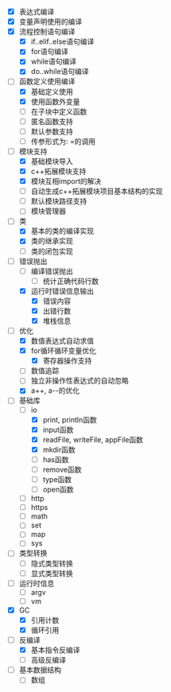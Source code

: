 - [x] 表达式编译
- [x] 变量声明使用的编译
- [x] 流程控制语句编译
    + [x] if..elif..else语句编译
    + [x] for语句编译
    + [x] while语句编译
    + [x] do..while语句编译
- [ ] 函数定义使用编译
    + [x] 基础定义使用
    + [x] 使用函数外变量
    + [ ] 在子块中定义函数
    + [ ] 匿名函数支持
    + [ ] 默认参数支持
    + [ ] 传参形式为: <name>=<expr>的调用
- [ ] 模块支持
    + [x] 基础模块导入
    + [x] c++拓展模块支持
    + [x] 模块互相import的解决
    + [ ] 自动生成c++拓展模块项目基本结构的实现
    + [ ] 默认模块路径支持
    + [ ] 模块管理器
- [ ] 类
    + [x] 基本的类的编译实现
    + [x] 类的继承实现
    + [ ] 类的闭包实现
- [ ] 错误抛出
    + [ ] 编译错误抛出
        * [ ] 统计正确代码行数
    + [x] 运行时错误信息输出
        * [x] 错误内容
        * [x] 出错行数
        * [x] 堆栈信息
- [ ] 优化
    + [x] 数值表达式自动求值
    + [x] for循环循环变量优化
        * [x] 寄存器操作支持
    + [ ] 数值追踪
    + [ ] 独立非操作性表达式的自动忽略
    + [x] a++, a--的优化
- [ ] 基础库
    + [ ] io
        + [x] print, println函数
        + [x] input函数
        + [x] readFile, writeFile, appFile函数
        + [x] mkdir函数
        + [ ] has函数
        + [ ] remove函数
        + [ ] type函数
        + [ ] open函数
    + [ ] http
    + [ ] https
    + [ ] math
    + [ ] set
    + [ ] map
    + [ ] sys
- [ ] 类型转换
    + [ ] 隐式类型转换
    + [ ] 显式类型转换
- [ ] 运行时信息
    + [ ] argv
    + [ ] vm
- [x] GC
    + [x] 引用计数
    + [x] 循环引用
- [ ] 反编译
    + [x] 基本指令反编译
    + [ ] 高级反编译
- [ ] 基本数据结构
    + [ ] 数组